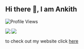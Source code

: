 ## Hi there 👋, I am Ankith
![Profile Views](https://api.ghprofile.me/view?username=AnkithAbhayan&label=profile_views)

<img align="left" src="https://github-readme-stats.vercel.app/api?username=AnkithAbhayan&show_icons=true&theme=merko&hide_border=true&include_all_commits=true" />
<img align="left" src="https://github-readme-stats.vercel.app/api/top-langs/?username=AnkithAbhayan&card_width=325&show_icons=true&theme=tokyonight&show_icons=true&hide_border=false"/><br>      

to check out my website click [here](https://www.youtube.com/watch?v=j5a0jTc9S10)

